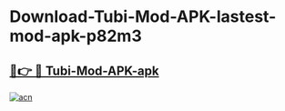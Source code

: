 # Download-Tubi-Mod-APK-lastest-mod-apk-p82m3

<h2><a href="https://apkcomod.com?title=Tubi-Mod-APK">🔗👉 🔴 Tubi-Mod-APK-apk </a></h2>

[![acn](https://github.com/user-attachments/assets/0f9c940e-d8b0-45ae-aac7-cd30a18b3e1c)](https://apkcomod.com?title=Tubi-Mod-APK)
